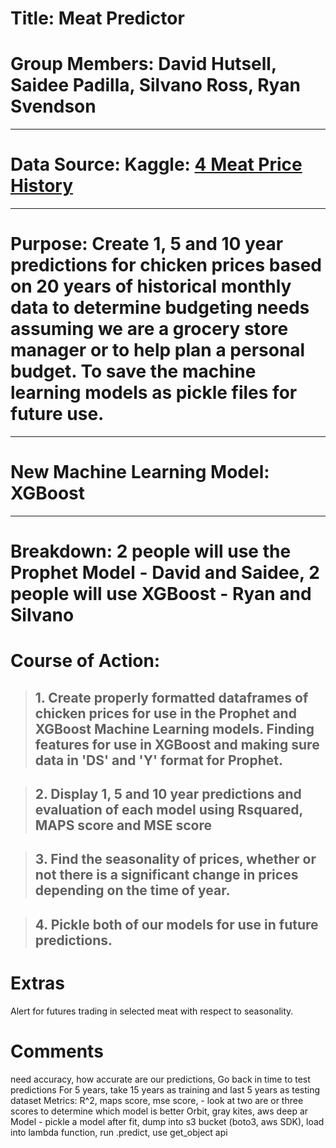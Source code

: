 # Title: Meat Predictor


# Group Members: David Hutsell, Saidee Padilla, Silvano Ross, Ryan Svendson
---

# Data Source: Kaggle: [4 Meat Price History](https://www.kaggle.com/datasets/chinmayshanbhag/historical-price-data-of-4-meats-commodity)
---

# Purpose: Create 1, 5 and 10 year predictions for chicken prices based on 20 years of historical monthly data to determine budgeting needs assuming we are a grocery store manager or to help plan a personal budget. To save the machine learning models as pickle files for future use.
---

# New Machine Learning Model: XGBoost
---

# Breakdown: 2 people will use the Prophet Model - David and Saidee,                                   2 people will use XGBoost - Ryan and Silvano

# Course of Action: 
>## 1. Create properly formatted dataframes of chicken prices for use in the Prophet and XGBoost Machine Learning models. Finding features for use in XGBoost and making sure data in 'DS' and 'Y' format for Prophet. 

>## 2. Display 1, 5 and 10 year predictions and evaluation of each model using Rsquared, MAPS score and MSE score

>## 3. Find the seasonality of prices, whether or not there is a significant change in prices depending on the time of year.

>## 4. Pickle both of our models for use in future predictions.

# Extras
Alert for futures trading in selected meat with respect to seasonality.

# Comments

need accuracy, how accurate are our predictions, 
Go back in time to test predictions
For 5 years, take 15 years as training and last 5 years as testing dataset
Metrics: R^2, maps score, mse score, - look at two are or three scores to determine which model is better
Orbit, gray kites, aws deep ar
Model - pickle a model after fit, dump into s3 bucket (boto3, aws SDK), load into lambda function, run .predict, use get_object api 

